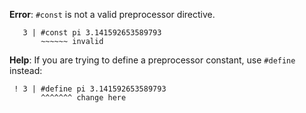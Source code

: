 **Error**: `#const` is not a valid preprocessor directive.

```
   3 | #const pi 3.141592653589793
       ~~~~~~ invalid
```

**Help**: If you are trying to define a preprocessor constant, use `#define` instead:

```
 ! 3 | #define pi 3.141592653589793
       ^^^^^^^ change here
```
